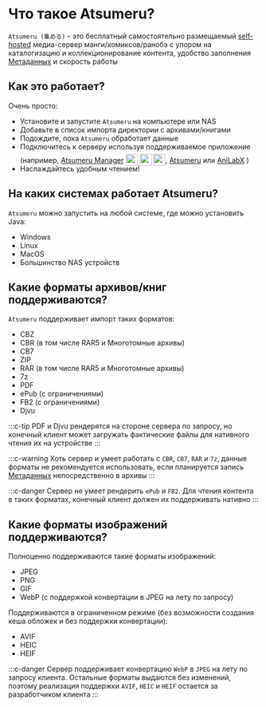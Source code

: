 # Что такое Atsumeru?

`Atsumeru (集める)` - это бесплатный самостоятельно размещаемый [self-hosted](https://www.wikiwand.com/en/Self-hosting_(web_services)) медиа-сервер манги/комиксов/ранобэ с упором на каталогизацию и коллекционирование контента, удобство заполнения [Метаданных](./metadata.md) и скорость работы

## Как это работает?

Очень просто:
- Установите и запустите `Atsumeru` на компьютере или NAS
- Добавьте в список импорта директории с архивами/книгами
- Подождите, пока `Atsumeru` обработает данные
- Подключитесь к серверу используя поддерживаемое приложение (например, [Atsumeru Manager](https://github.com/AtsumeruDev/AtsumeruManager) <img style="position: relative; top: 6px;" width="24" height="24" src="/assets/media/icons/windows.png"> <img style="position: relative; top: 6px;" width="24" height="24" src="/assets/media/icons/penguin.png"> <img style="position: relative; top: 6px;" width="24" height="24" src="/assets/media/icons/apple.png">, [Atsumeru](https://github.com/AtsumeruDev/AtsumeruAndroid) <MaterialIcon icon="android"/> или [AniLabX](https://github.com/CrazyXacker/anilabx) <MaterialIcon icon="android"/>)
- Наслаждайтесь удобным чтением!

## На каких системах работает Atsumeru?

`Atsumeru` можно запустить на любой системе, где можно установить Java:
- Windows
- Linux
- MacOS
- Большинство NAS устройств

## Какие форматы архивов/книг поддерживаются?

`Atsumeru` поддерживает импорт таких форматов:
- CBZ
- CBR (в том числе RAR5 и Многотомные архивы)
- CB7
- ZIP
- RAR (в том числе RAR5 и Многотомные архивы)
- 7z
- PDF
- ePub (с ограничениями)
- FB2 (с ограничениями)
- Djvu

:::c-tip
PDF и Djvu рендерятся на стороне сервера по запросу, но конечный клиент может загружать фактические файлы для нативного чтения их на устройстве
:::

:::c-warning
Хоть сервер и умеет работать с `CBR`, `CB7`, `RAR` и `7z`, данные форматы не рекомендуется использовать, если планируется запись [Метаданных](./metadata.md) непосредственно в архивы
:::

:::c-danger
Сервер не умеет рендерить `ePub` и `FB2`. Для чтения контента в таких форматах, конечный клиент должен их поддерживать нативно
:::

## Какие форматы изображений поддерживаются?

Полноценно поддерживаются такие форматы изображений:
- JPEG
- PNG
- GIF
- WebP (с поддержкой конвертации в JPEG на лету по запросу)

Поддерживаются в ограниченном режиме (без возможности создания кеша обложек и без поддержки конвертации):
- AVIF
- HEIC
- HEIF

:::c-danger
Сервер поддерживает конвертацию `WebP` в `JPEG` на лету по запросу клиента. Остальные форматы выдаются без изменений, поэтому реализация поддержки `AVIF`, `HEIC` и `HEIF` остается за разработчиком клиента
:::